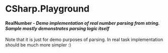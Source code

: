 # CSharp.Playground
#### RealNumber - *Demo implementation of real number parsing from string. Sample mostly demonstrates parsing logic itself* 
Note that it is just for demo purposes of parsing. In real task implementation should be much more simpler :)
